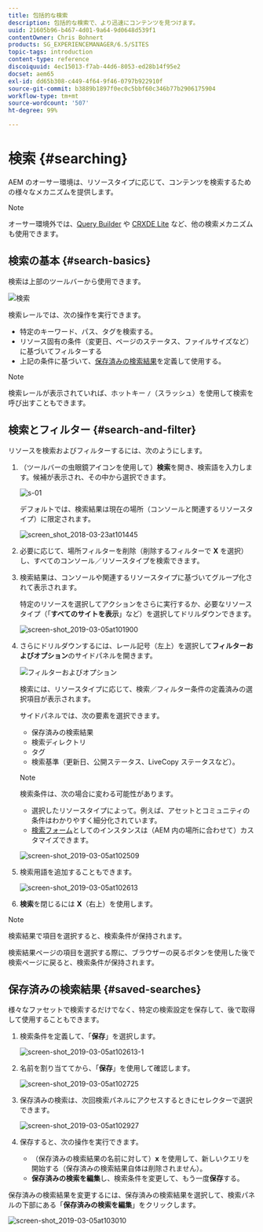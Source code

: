 ```yaml
---
title: 包括的な検索
description: 包括的な検索で、より迅速にコンテンツを見つけます。
uuid: 21605b96-b467-4d01-9a64-9d0648d539f1
contentOwner: Chris Bohnert
products: SG_EXPERIENCEMANAGER/6.5/SITES
topic-tags: introduction
content-type: reference
discoiquuid: 4ec15013-f7ab-44d6-8053-ed28b14f95e2
docset: aem65
exl-id: dd65b308-c449-4f64-9f46-0797b922910f
source-git-commit: b3889b1897f0ec0c5bbf60c346b77b2906175904
workflow-type: tm+mt
source-wordcount: '507'
ht-degree: 99%

---
```


# 検索 {#searching}

AEM のオーサー環境は、リソースタイプに応じて、コンテンツを検索するための様々なメカニズムを提供します。

>[!NOTE]
>
>オーサー環境外では、[Query Builder](/help/sites-developing/querybuilder-api.md) や [CRXDE Lite](/help/sites-developing/developing-with-crxde-lite.md) など、他の検索メカニズムも使用できます。

## 検索の基本 {#search-basics}

検索は上部のツールバーから使用できます。

![検索](do-not-localize/chlimage_1-17.png)

検索レールでは、次の操作を実行できます。

* 特定のキーワード、パス、タグを検索する。
* リソース固有の条件（変更日、ページのステータス、ファイルサイズなど）に基づいてフィルターする
* 上記の条件に基づいて、[保存済みの検索結果](#saved-searches)を定義して使用する。

>[!NOTE]
>
>検索レールが表示されていれば、ホットキー `/`（スラッシュ）を使用して検索を呼び出すこともできます。

## 検索とフィルター {#search-and-filter}

リソースを検索およびフィルターするには、次のようにします。

1. （ツールバーの虫眼鏡アイコンを使用して）**検索**&#x200B;を開き、検索語を入力します。候補が表示され、その中から選択できます。

   ![s-01](assets/s-01.png)

   デフォルトでは、検索結果は現在の場所（コンソールと関連するリソースタイプ）に限定されます。

   ![screen_shot_2018-03-23at101445](assets/screen_shot_2018-03-23at101445.png)

1. 必要に応じて、場所フィルターを削除（削除するフィルターで **X** を選択）し、すべてのコンソール／リソースタイプを検索できます。
1. 検索結果は、コンソールや関連するリソースタイプに基づいてグループ化されて表示されます。

   特定のリソースを選択してアクションをさらに実行するか、必要なリソースタイプ（「**すべてのサイトを表示**」など）を選択してドリルダウンできます。

   ![screen-shot_2019-03-05at101900](assets/screen-shot_2019-03-05at101900.png)

1. さらにドリルダウンするには、レール記号（左上）を選択して&#x200B;**フィルターおよびオプション**&#x200B;のサイドパネルを開きます。

   ![フィルターおよびオプション](do-not-localize/screen_shot_2018-03-23at101542.png)

   検索には、リソースタイプに応じて、検索／フィルター条件の定義済みの選択項目が表示されます。

   サイドパネルでは、次の要素を選択できます。

   * 保存済みの検索結果
   * 検索ディレクトリ
   * タグ
   * 検索基準（更新日、公開ステータス、LiveCopy ステータスなど）。

   >[!NOTE]
   >
   >検索条件は、次の場合に変わる可能性があります。
   >
   >
   >
   >    * 選択したリソースタイプによって。例えば、アセットとコミュニティの条件はわかりやすく細分化されています。
   >    * [検索フォーム](/help/sites-administering/search-forms.md)としてのインスタンスは（AEM 内の場所に合わせて）カスタマイズできます。
   >
   >

   ![screen-shot_2019-03-05at102509](assets/screen-shot_2019-03-05at102509.png)

1. 検索用語を追加することもできます。

   ![screen-shot_2019-03-05at102613](assets/screen-shot_2019-03-05at102613.png)

1. **検索**&#x200B;を閉じるには **X**（右上）を使用します。

>[!NOTE]
>
>検索結果で項目を選択すると、検索条件が保持されます。
>
>検索結果ページの項目を選択する際に、ブラウザーの戻るボタンを使用した後で検索ページに戻ると、検索条件が保持されます。

## 保存済みの検索結果 {#saved-searches}

様々なファセットで検索するだけでなく、特定の検索設定を保存して、後で取得して使用することもできます。

1. 検索条件を定義して、「**保存**」を選択します。

   ![screen-shot_2019-03-05at102613-1](assets/screen-shot_2019-03-05at102613-1.png)

1. 名前を割り当ててから、「**保存**」を使用して確認します。

   ![screen-shot_2019-03-05at102725](assets/screen-shot_2019-03-05at102725.png)

1. 保存済みの検索は、次回検索パネルにアクセスするときにセレクターで選択できます。

   ![screen-shot_2019-03-05at102927](assets/screen-shot_2019-03-05at102927.png)

1. 保存すると、次の操作を実行できます。

   * （保存済みの検索結果の名前に対して）**x** を使用して、新しいクエリを開始する（保存済みの検索結果自体は削除されません）。
   * **保存済みの検索を編集**&#x200B;し、検索条件を変更して、もう一度&#x200B;**保存**&#x200B;する。

保存済みの検索結果を変更するには、保存済みの検索結果を選択して、検索パネルの下部にある「**保存済みの検索を編集**」をクリックします。

![screen-shot_2019-03-05at103010](assets/screen-shot_2019-03-05at103010.png)
